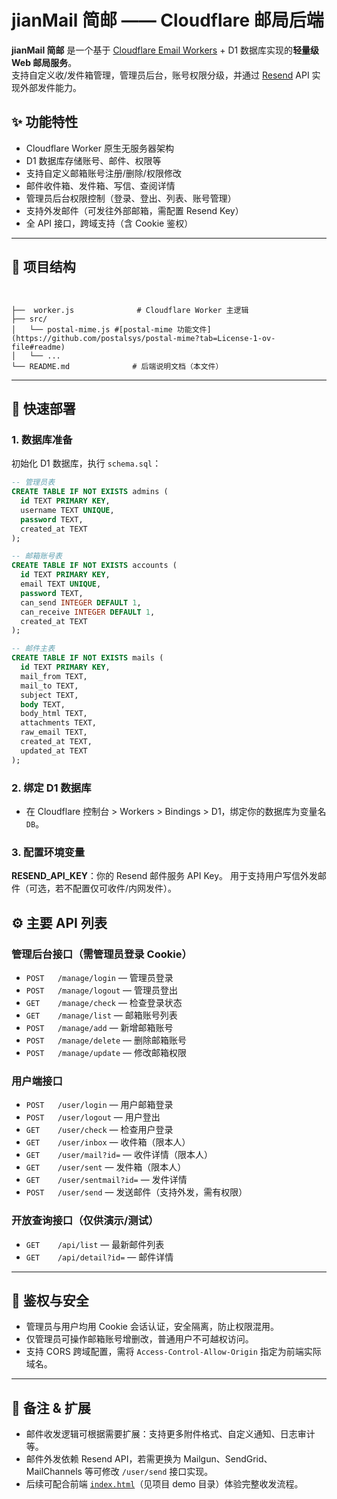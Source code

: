 # jianMail 简邮 —— Cloudflare 邮局后端

**jianMail 简邮** 是一个基于 [Cloudflare Email Workers](https://developers.cloudflare.com/email-routing/email-workers/) + D1 数据库实现的**轻量级 Web 邮局服务**。  
支持自定义收/发件箱管理，管理员后台，账号权限分级，并通过 [Resend](https://resend.com/) API 实现外部发件能力。

## ✨ 功能特性

- Cloudflare Worker 原生无服务器架构
- D1 数据库存储账号、邮件、权限等
- 支持自定义邮箱账号注册/删除/权限修改
- 邮件收件箱、发件箱、写信、查阅详情
- 管理员后台权限控制（登录、登出、列表、账号管理）
- 支持外发邮件（可发往外部邮箱，需配置 Resend Key）
- 全 API 接口，跨域支持（含 Cookie 鉴权）

---

## 📁 项目结构

```


├──  worker.js              # Cloudflare Worker 主逻辑
├── src/
│   └── postal-mime.js #[postal-mime 功能文件](https://github.com/postalsys/postal-mime?tab=License-1-ov-file#readme)
│   └── ...
└── README.md              # 后端说明文档（本文件）

````

---

## 🚀 快速部署

### 1. 数据库准备

初始化 D1 数据库，执行 `schema.sql`：

```sql
-- 管理员表
CREATE TABLE IF NOT EXISTS admins (
  id TEXT PRIMARY KEY,
  username TEXT UNIQUE,
  password TEXT,
  created_at TEXT
);

-- 邮箱账号表
CREATE TABLE IF NOT EXISTS accounts (
  id TEXT PRIMARY KEY,
  email TEXT UNIQUE,
  password TEXT,
  can_send INTEGER DEFAULT 1,
  can_receive INTEGER DEFAULT 1,
  created_at TEXT
);

-- 邮件主表
CREATE TABLE IF NOT EXISTS mails (
  id TEXT PRIMARY KEY,
  mail_from TEXT,
  mail_to TEXT,
  subject TEXT,
  body TEXT,
  body_html TEXT,
  attachments TEXT,
  raw_email TEXT,
  created_at TEXT,
  updated_at TEXT
);
````

### 2. 绑定 D1 数据库

* 在 Cloudflare 控制台 > Workers > Bindings > D1，绑定你的数据库为变量名 `DB`。

### 3. 配置环境变量

**RESEND_API_KEY**：你的 Resend 邮件服务 API Key。
  用于支持用户写信外发邮件（可选，若不配置仅可收件/内网发件）。


## ⚙️ 主要 API 列表

### 管理后台接口（需管理员登录 Cookie）

* `POST   /manage/login`       — 管理员登录
* `POST   /manage/logout`      — 管理员登出
* `GET    /manage/check`       — 检查登录状态
* `GET    /manage/list`        — 邮箱账号列表
* `POST   /manage/add`         — 新增邮箱账号
* `POST   /manage/delete`      — 删除邮箱账号
* `POST   /manage/update`      — 修改邮箱权限

### 用户端接口

* `POST   /user/login`         — 用户邮箱登录
* `POST   /user/logout`        — 用户登出
* `GET    /user/check`         — 检查用户登录
* `GET    /user/inbox`         — 收件箱（限本人）
* `GET    /user/mail?id=`      — 收件详情（限本人）
* `GET    /user/sent`          — 发件箱（限本人）
* `GET    /user/sentmail?id=`  — 发件详情
* `POST   /user/send`          — 发送邮件（支持外发，需有权限）

### 开放查询接口（仅供演示/测试）

* `GET    /api/list`           — 最新邮件列表
* `GET    /api/detail?id=`     — 邮件详情

---

## 🔐 鉴权与安全

* 管理员与用户均用 Cookie 会话认证，安全隔离，防止权限混用。
* 仅管理员可操作邮箱账号增删改，普通用户不可越权访问。
* 支持 CORS 跨域配置，需将 `Access-Control-Allow-Origin` 指定为前端实际域名。

---

## 📌 备注 & 扩展

* 邮件收发逻辑可根据需要扩展：支持更多附件格式、自定义通知、日志审计等。
* 邮件外发依赖 Resend API，若需更换为 Mailgun、SendGrid、MailChannels 等可修改 `/user/send` 接口实现。
* 后续可配合前端 [`index.html`](https://github.com/toewpq/jianMail)（见项目 demo 目录）体验完整收发流程。


